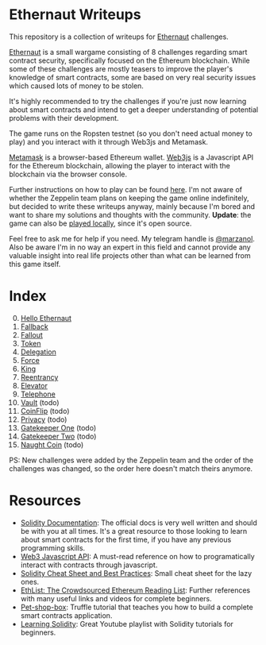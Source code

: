 # Ethernaut Writeups

This repository is a collection of writeups for [Ethernaut](https://ethernaut.zeppelin.solutions/) challenges.

[Ethernaut](https://ethernaut.zeppelin.solutions/) is a small wargame consisting of 8 challenges regarding smart contract security, specifically focused on the Ethereum blockchain. While some of these challenges are mostly teasers to improve the player's knowledge of smart contracts, some are based on very real security issues which caused lots of money to be stolen.

It's highly recommended to try the challenges if you're just now learning about smart contracts and intend to get a deeper understanding of potential problems with their development.

The game runs on the Ropsten testnet (so you don't need actual money to play) and you interact with it through Web3js and Metamask.

[Metamask](https://chrome.google.com/webstore/detail/metamask/nkbihfbeogaeaoehlefnkodbefgpgknn) is a browser-based Ethereum wallet. [Web3js](https://github.com/ethereum/web3.js/) is a Javascript API for the Ethereum blockchain, allowing the player to interact with the blockchain via the browser console.

Further instructions on how to play can be found [here](https://ethernaut.zeppelin.solutions/help). I'm not aware of whether the Zeppelin team plans on keeping the game online indefinitely, but decided to write these writeups anyway, mainly because I'm bored and want to share my solutions and thoughts with the community. **Update**: the game can also be [played locally](https://github.com/OpenZeppelin/ethernaut), since it's open source.

Feel free to ask me for help if you need. My telegram handle is [@marzanol](tg://resolve?domain=marzanol). Also be aware I'm in no way an expert in this field and cannot provide any valuable insight into real life projects other than what can be learned from this game itself.

# Index
0. [Hello Ethernaut](0-hello.md)
1. [Fallback](1-fallback.md)
2. [Fallout](2-fallout.md)
3. [Token](3-token.md)
4. [Delegation](4-delegation.md)
5. [Force](5-force.md)
6. [King](6-king.md)
7. [Reentrancy](7-reentrancy.md)
8. [Elevator](8-elevator.md)
9. [Telephone](9-telephone.md)
10. [Vault](10-vault.md) (todo)
11. [CoinFlip](11-coinflip.md) (todo)
12. [Privacy](12-privacy.md) (todo)
13. [Gatekeeper One](13-gatekeeper-1.md) (todo)
14. [Gatekeeper Two](14-gatekeeper-2.md) (todo)
15. [Naught Coin](15-naughtcoin.md) (todo)


PS: New challenges were added by the Zeppelin team and the order of the challenges was changed, so the order here doesn't match theirs anymore.

# Resources
* [Solidity Documentation](https://solidity.readthedocs.io/en/develop/):
The official docs is very well written and should be with you at all times. It's a great resource to those looking to learn about smart contracts for the first time, if you have any previous programming skills.
* [Web3 Javascript API](https://github.com/ethereum/wiki/wiki/JavaScript-API):
A must-read reference on how to programatically interact with contracts through javascript.
* [Solidity Cheat Sheet and Best Practices](https://github.com/manojpramesh/solidity-cheatsheet): Small cheat sheet for the lazy ones.
* [EthList: The Crowdsourced Ethereum Reading List](https://github.com/Scanate/EthList): Further references with many useful links and videos for complete beginners.
* [Pet-shop-box](https://github.com/truffle-box/pet-shop-box): Truffle tutorial that teaches you how to build a complete smart contracts application.
* [Learning Solidity](https://www.youtube.com/watch?v=v_hU0jPtLto&list=PL16WqdAj66SCOdL6XIFbke-XQg2GW_Avg): Great Youtube playlist with Solidity tutorials for beginners.
